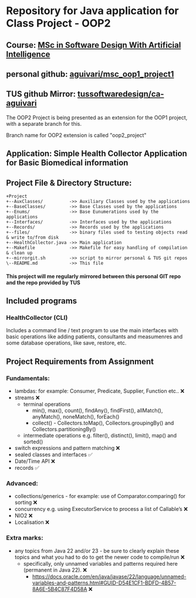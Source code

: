 # Repository for Java application for Class Project - OOP2

## Course: [MSc in Software Design With Artificial Intelligence](https://tus.ie/courses/msc-in-software-design-with-artificial-intelligence/)
## personal github: [aguivari/msc_oop1_project1](https://github.com/aguivari/msc_oop1_project1)
## TUS github Mirror: [tussoftwaredesign/ca-aguivari](https://github.com/tussoftwaredesign/ca-aguivari/)

The OOP2 Project is being presented as an extension for the OOP1 project, with a separate branch for this.

Branch name for OOP2 extension is called "oop2_project"

## Application: Simple Health Collector Application for Basic Biomedical information

## Project File & Directory Structure:
```
+Project
+--AuxClasses/          ->> Auxiliary Classes used by the applications
+--BaseClasses/         ->> Base Classes used by the applications
+--Enums/               ->> Base Eunumerations used by the applications
+--Interfaces/          ->> Interfaces used by the applications
+--Records/             ->> Records used by the applications
+--files/               ->> binary files used to testing objects read & write to/from disk
+--HealthCollector.java ->> Main application
+--Makefile             ->> Makefile for easy handling of compilation & clean up
+--mirrorgit.sh         ->> script to mirror personal & TUS git repos
\--README.md            ->> This file
```

#### This project will me regularly mirrored between this personal GIT repo and the repo provided by TUS

## Included programs

### HealthCollector (CLI)

Includes a command line / text program to use the main interfaces
with basic operations like adding patients, consultants and measumenres
and some database operations, like save, restore, etc.

## Project Requirements from Assignment

### Fundamentals:
- lambdas: for example: Consumer, Predicate, Supplier, Function etc.. ❌
- streams ❌
    - terminal operations
        - min(), max(), count(), findAny(), findFirst(), allMatch(), anyMatch(), noneMatch(), forEach()
        - collect() - Collectors.toMap(), Collectors.groupingBy() and Collectors.partitioningBy()
    - intermediate operations e.g. filter(), distinct(), limit(), map() and sorted()
- switch expressions and pattern matching ❌
- sealed classes and interfaces ✅
- Date/Time API ❌
- records ✅

### Advanced:
- collections/generics - for example: use of Comparator.comparing() for sorting ❌
- concurrency e.g. using ExecutorService to process a list of Callable’s ❌
- NIO2 ❌
- Localisation ❌

### Extra marks:
- any topics from Java 22 and/or 23 - be sure to clearly explain these topics and what you had to do to get the newer code to compile/run ❌
    - specifically, only unnamed variables and patterns required here (permanent in Java 22).  ❌
        - https://docs.oracle.com/en/java/javase/22/language/unnamed-variables-and-patterns.html#GUID-D54E1CF1-BDFD-4B57-8A6E-5B4C87F4D58A ❌
